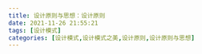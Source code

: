 ```yaml
---
title: 设计原则与思想：设计原则
date: 2021-11-26 21:55:21
tags: [设计模式]
categories: [设计模式,设计模式之美,设计原则,设计原则与思想]
---
```


